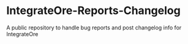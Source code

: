 # IntegrateOre-Reports-Changelog
A public repository to handle bug reports and post changelog info for IntegrateOre
